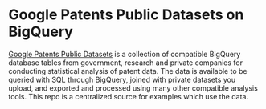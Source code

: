 # Google Patents Public Datasets on BigQuery

[Google Patents Public Datasets](https://cloud.google.com/bigquery/public-data/google-patents) is a collection of compatible BigQuery database tables from government, research and private companies for conducting statistical analysis of patent data. The data is available to be queried with SQL through BigQuery, joined with private datasets you upload, and exported and processed using many other compatible analysis tools. This repo is a centralized source for examples which use the data.
